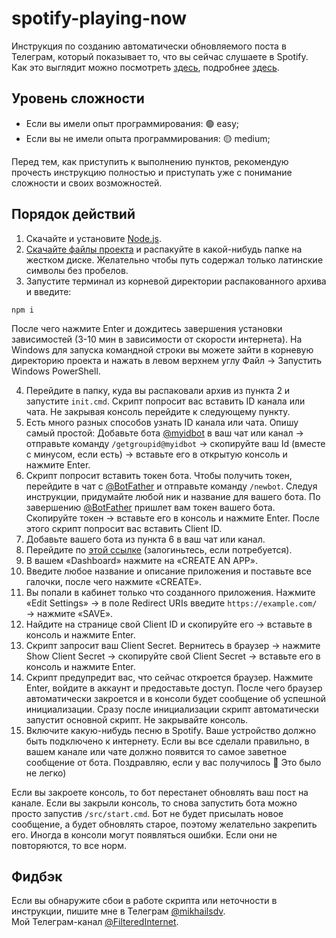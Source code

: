 # spotify-playing-now
Инструкция по созданию автоматически обновляемого поста в Телеграм, который показывает то, что вы сейчас слушаете в Spotify.  
Как это выглядит можно посмотреть [здесь](https://t.me/FilteredInternet/241), подробнее [здесь](https://t.me/FilteredInternet/242).

Уровень сложности
----
- Если вы имели опыт программирования: 🟢 easy;
- Если вы не имели опыта программирования: 🟡 medium;

Перед тем, как приступить к выполнению пунктов, рекомендую прочесть инструкцию полностью и приступать уже с понимание сложности и своих возможностей.

Порядок действий
---
1. Скачайте и установите [Node.js](https://nodejs.org/en/download/).
2. [Скачайте файлы проекта](https://github.com/mikhailsdv/spotify-playing-now/archive/main.zip) и распакуйте в какой-нибудь папке на жестком диске. Желательно чтобы путь содержал только латинские символы без пробелов.
3. Запустите терминал из корневой директории распакованного архива и введите:
```
npm i
```
После чего нажмите Enter и дождитесь завершения установки зависимостей (3-10 мин в зависимости от скорости интернета). На Windows для запуска командной строки вы можете зайти в корневую директорию проекта и нажать в левом верхнем углу Файл → Запустить Windows PowerShell.

4. Перейдите в папку, куда вы распаковали архив из пункта 2 и запустите `init.cmd`. Скрипт попросит вас вставить ID канала или чата. Не закрывая консоль перейдите к следующему пункту.
5. Есть много разных способов узнать ID канала или чата. Опишу самый простой: Добавьте бота [@myidbot](https://t.me/myidbot) в ваш чат или канал → отправьте команду `/getgroupid@myidbot` → скопируйте ваш Id (вместе с минусом, если есть) → вставьте его в открытую консоль и нажмите Enter.
6. Скрипт попросит вставить токен бота. Чтобы получить токен, перейдите в чат с [@BotFather](https://t.me/BotFather) и отправьте команду `/newbot`. Следуя инструкции, придумайте любой ник и название для вашего бота. По завершению [@BotFather](https://t.me/BotFather) пришлет вам токен вашего бота. Скопируйте токен → вставьте его в консоль и нажмите Enter. После этого скрипт попросит вас вставить Client ID.
7. Добавьте вашего бота из пункта 6 в ваш чат или канал.
8. Перейдите по [этой ссылке](https://developer.spotify.com/dashboard/applications) (залогиньтесь, если потребуется).
9. В вашем «Dashboard» нажмите на «CREATE AN APP».
10. Введите любое название и описание приложения и поставьте все галочки, после чего нажмите «CREATE».
11. Вы попали в кабинет только что созданного приложения. Нажмите «Edit Settings» → в поле Redirect URIs введите `https://example.com/` → нажмите «SAVE».
12. Найдите на странице свой Client ID и скопируйте его → вставьте в консоль и нажмите Enter.
13. Скрипт запросит ваш Client Secret. Вернитесь в браузер → нажмите Show Client Secret → скопируйте свой Client Secret → вставьте его в консоль и нажмите Enter.
14. Скрипт предупредит вас, что сейчас откроется браузер. Нажмите Enter, войдите в аккаунт и предоставьте доступ. После чего браузер автоматически закроется и в консоли будет сообщение об успешной инициализации. Сразу после инициализации скрипт автоматически запустит основной скрипт. Не закрывайте консоль.
15. Включите какую-нибудь песню в Spotify. Ваше устройство должно быть подключено к интернету. Если вы все сделали правильно, в вашем канале или чате должно появится то самое заветное сообщение от бота. Поздравляю, если у вас получилось 🎉 Это было не легко)

Если вы закроете консоль, то бот перестанет обновлять ваш пост на канале. Если вы закрыли консоль, то снова запустить бота можно просто запустив `/src/start.cmd`. Бот не будет присылать новое сообщение, а будет обновлять старое, поэтому желательно закрепить его. Иногда в консоли могут появляться ошибки. Если они не повторяются, то все норм.


Фидбэк
---
Если вы обнаружите сбои в работе скрипта или неточности в инструкции, пишите мне в Телеграм [@mikhailsdv](https://t.me/mikhailsdv).  
Мой Телеграм-канал [@FilteredInternet](https://t.me/FilteredInternet).

